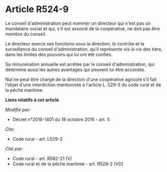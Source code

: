 # Article R524-9

Le conseil d'administration peut nommer un directeur qui n'est pas un mandataire social et qui, s'il est associé de la
coopérative, ne doit pas être membre du conseil. 

Le directeur exerce ses fonctions sous la direction, le contrôle et la surveillance du conseil d'administration, qu'il
représente vis-à-vis des tiers, dans les limites des pouvoirs qui lui ont été confiés. 

Sa rémunération annuelle est arrêtée par le conseil d'administration, qui détermine aussi les autres avantages qui peuvent
lui être accordés. 

Nul ne peut être chargé de la direction d'une coopérative agricole s'il fait l'objet d'une interdiction mentionnée à
l'article L. 529-3 du code rural et de la pêche maritime.

**Liens relatifs à cet article**

_Modifié par_:

  - Décret n°2016-1401 du 18 octobre 2016 - art. 5

_Cite_:

  - Code rural - art. L529-3

_Cité par_:

  - Code rural - art. R582-21 (V)
  - Code rural et de la pêche maritime - art. R528-2 (VD)
